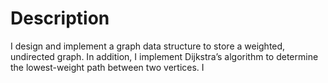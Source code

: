 # Description
I design and implement a graph data structure to store a weighted, undirected graph. In addition, I implement Dijkstra’s algorithm to determine the lowest-weight path between two vertices. I
